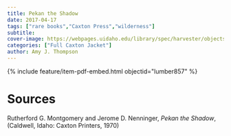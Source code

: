 ```yaml
---
title: Pekan the Shadow
date: 2017-04-17
tags: ["rare books","Caxton Press","wilderness"]
subtitle: 
cover-image: https://webpages.uidaho.edu/library/spec/harvester/objects/pekantheshadow.jpg
categories: ["Full Caxton Jacket"]
author: Amy J. Thompson
---
```


{% include feature/item-pdf-embed.html objectid="lumber857" %}

# Sources

Rutherford G. Montgomery and Jerome D. Nenninger, *Pekan the Shadow*, (Caldwell, Idaho: Caxton Printers, 1970)